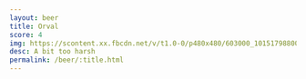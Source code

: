 ```yaml
---
layout: beer
title: Orval
score: 4
img: https://scontent.xx.fbcdn.net/v/t1.0-0/p480x480/603000_10151798800068745_508626500_n.jpg?oh=ebc3c8915551e98c0d8a961aea687240&oe=587D9B03
desc: A bit too harsh
permalink: /beer/:title.html
---
```

